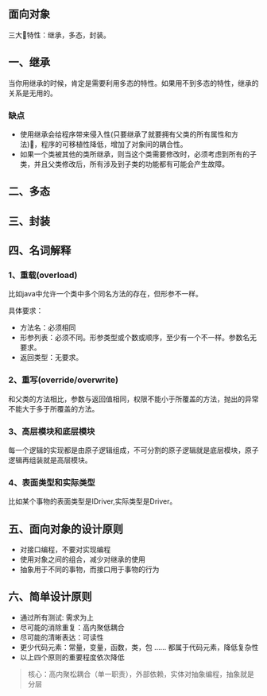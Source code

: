 ## 面向对象
三大特性：继承，多态，封装。

## 一、继承

当你用继承的时候，肯定是需要利用多态的特性。如果用不到多态的特性，继承的关系是无用的。

### 缺点
* 使用继承会给程序带来侵入性(只要继承了就要拥有父类的所有属性和方法)，程序的可移植性降低，增加了对象间的耦合性。
* 如果一个类被其他的类所继承，则当这个类需要修改时，必须考虑到所有的子类，并且父类修改后，所有涉及到子类的功能都有可能会产生故障。

## 二、多态

## 三、封装

## 四、名词解释
### 1、重载(overload)
比如java中允许一个类中多个同名方法的存在，但形参不一样。

具体要求：
* 方法名：必须相同
* 形参列表：必须不同。形参类型或个数或顺序，至少有一个不一样。参数名无要求。
* 返回类型：无要求。

### 2、重写(override/overwrite)

和父类的方法相比，参数与返回值相同，权限不能小于所覆盖的方法，抛出的异常不能大于多于所覆盖的方法。

### 3、高层模块和底层模块

每一个逻辑的实现都是由原子逻辑组成，不可分割的原子逻辑就是底层模块，原子逻辑再组装就是高层模块。

### 4、表面类型和实际类型

比如某个事物的表面类型是IDriver,实际类型是Driver。

## 五、面向对象的设计原则

- 对接口编程，不要对实现编程
- 使用对象之间的组合，减少对继承的使用
- 抽象用于不同的事物，而接口用于事物的行为

## 六、简单设计原则

- 通过所有测试: 需求为上
- 尽可能的消除重复：高内聚低耦合
- 尽可能的清晰表达：可读性
- 更少代码元素：常量，变量，函数，类，包 …… 都属于代码元素，降低复杂性
- 以上四个原则的重要程度依次降低

>  核心：高内聚松耦合（单一职责），外部依赖，实体对抽象编程，抽象就是分层

